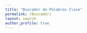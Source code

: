 ```yaml
---
title: "Buscador de Palabras Clave"
permalink: /Buscador/
layout: search
author_profile: true
---
```

